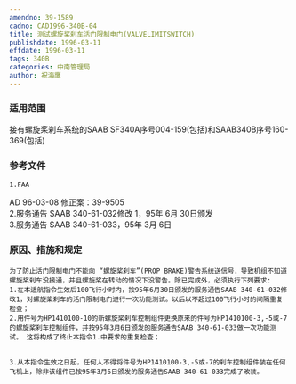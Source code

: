 ```yaml
---
amendno: 39-1589  
cadno: CAD1996-340B-04  
title: 测试螺旋桨刹车活门限制电门(VALVELIMITSWITCH)  
publishdate: 1996-03-11  
effdate: 1996-03-11  
tags: 340B  
categories: 中南管理局  
author: 祝海鹰  
---
```

  
### 适用范围  
接有螺旋桨刹车系统的SAAB  SF340A序号004-159(包括)和SAAB340B序号160-369(包括)  
  
<!--more-->  
### 参考文件  
    1.FAA  
AD 96-03-08 修正案：39-9505  
    2.服务通告 SAAB 340-61-032修改 1，95年 6月 30日颁发  
    3.服务通告 SAAB 340-61-033，95年 3月 6日  
  
### 原因、措施和规定  
    为了防止活门限制电门不能向 “螺旋桨刹车”(PROP BRAKE)警告系统送信号，导致机组不知道螺旋桨刹车没接通，并且螺旋桨在转动的情况下没警告。除已完成外，必须执行下列要求:  
    1.在本适航指令生效后100飞行小时内，按95年6月30日颁发的服务通告SAAB 340-61-032修改1，对螺旋桨刹车的活门限制电门进行一次功能测试。以后以不超过100飞行小时的间隔重复检查；  
    2.用件号为HP1410100-10的新螺旋桨刹车控制组件更换原来的件号为HP1410100-3,-5或-7的螺旋桨刹车控制组件，并按95年3月6日颁发的服务通告SAAB 340-61-033做一次功能测试。 这将构成了终止本指令1.中要求的重复检查；  
  
  
    3.从本指令生效之日起，任何人不得将件号为HP1410100-3,-5或-7的刹车控制组件装在任何飞机上，除非该组件已按95年3月6日颁发的服务通告SAAB 340-61-033完成了改装。  
